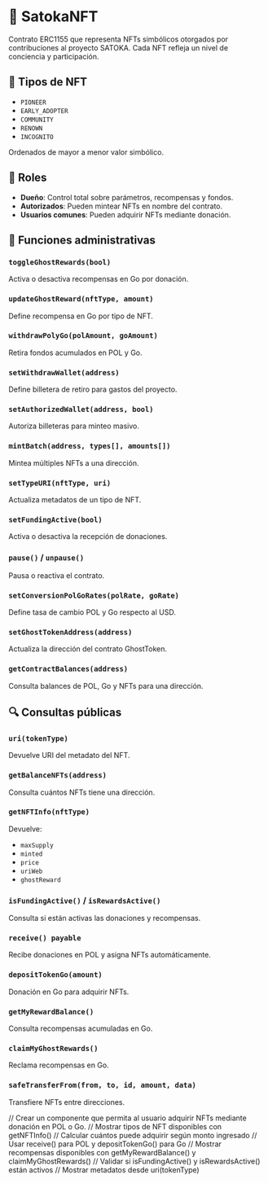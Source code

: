 # 🧬 SatokaNFT

Contrato ERC1155 que representa NFTs simbólicos otorgados por contribuciones al proyecto SATOKA. Cada NFT refleja un nivel de conciencia y participación.

## 🧠 Tipos de NFT

- `PIONEER`
- `EARLY_ADOPTER`
- `COMMUNITY`
- `RENOWN`
- `INCOGNITO`

Ordenados de mayor a menor valor simbólico.

## 🔐 Roles

- **Dueño**: Control total sobre parámetros, recompensas y fondos.
- **Autorizados**: Pueden mintear NFTs en nombre del contrato.
- **Usuarios comunes**: Pueden adquirir NFTs mediante donación.

## 🧩 Funciones administrativas

### `toggleGhostRewards(bool)`
Activa o desactiva recompensas en Go por donación.

### `updateGhostReward(nftType, amount)`
Define recompensa en Go por tipo de NFT.

### `withdrawPolyGo(polAmount, goAmount)`
Retira fondos acumulados en POL y Go.

### `setWithdrawWallet(address)`
Define billetera de retiro para gastos del proyecto.

### `setAuthorizedWallet(address, bool)`
Autoriza billeteras para minteo masivo.

### `mintBatch(address, types[], amounts[])`
Mintea múltiples NFTs a una dirección.

### `setTypeURI(nftType, uri)`
Actualiza metadatos de un tipo de NFT.

### `setFundingActive(bool)`
Activa o desactiva la recepción de donaciones.

### `pause()` / `unpause()`
Pausa o reactiva el contrato.

### `setConversionPolGoRates(polRate, goRate)`
Define tasa de cambio POL y Go respecto al USD.

### `setGhostTokenAddress(address)`
Actualiza la dirección del contrato GhostToken.

### `getContractBalances(address)`
Consulta balances de POL, Go y NFTs para una dirección.

## 🔍 Consultas públicas

### `uri(tokenType)`
Devuelve URI del metadato del NFT.

### `getBalanceNFTs(address)`
Consulta cuántos NFTs tiene una dirección.

### `getNFTInfo(nftType)`
Devuelve:
- `maxSupply`
- `minted`
- `price`
- `uriWeb`
- `ghostReward`

### `isFundingActive()` / `isRewardsActive()`
Consulta si están activas las donaciones y recompensas.

### `receive() payable`
Recibe donaciones en POL y asigna NFTs automáticamente.

### `depositTokenGo(amount)`
Donación en Go para adquirir NFTs.

### `getMyRewardBalance()`
Consulta recompensas acumuladas en Go.

### `claimMyGhostRewards()`
Reclama recompensas en Go.

### `safeTransferFrom(from, to, id, amount, data)`
Transfiere NFTs entre direcciones.

// Crear un componente que permita al usuario adquirir NFTs mediante donación en POL o Go.
// Mostrar tipos de NFT disponibles con getNFTInfo()
// Calcular cuántos puede adquirir según monto ingresado
// Usar receive() para POL y depositTokenGo() para Go
// Mostrar recompensas disponibles con getMyRewardBalance() y claimMyGhostRewards()
// Validar si isFundingActive() y isRewardsActive() están activos
// Mostrar metadatos desde uri(tokenType)
